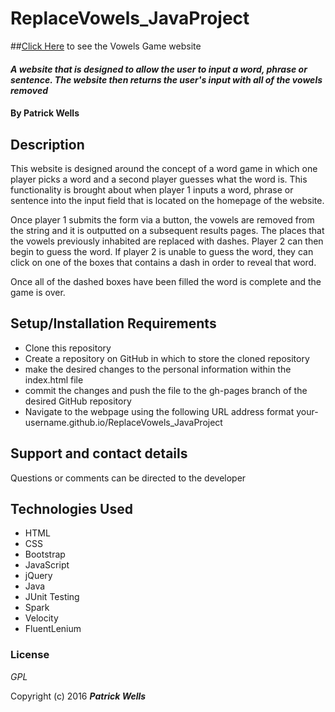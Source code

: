 # ReplaceVowels_JavaProject

##[Click Here](http://patmwells.github.io/ReplaceVowels_JavaProject/) to see the Vowels Game website

#### _A website that is designed to allow the user to input a word, phrase or sentence. The website then returns the user's input with all of the vowels removed_

#### By **Patrick Wells**


## Description

This website is designed around the concept of a word game in which one player picks a word and a second player guesses what the word is. This functionality is brought about when player 1 inputs a word, phrase or sentence into the input field that is located on the homepage of the website.

Once player 1 submits the form via a button, the vowels are removed from the string and it is outputted on a subsequent results pages. The places that the vowels previously inhabited are replaced with dashes. Player 2 can then begin to guess the word. If player 2 is unable to guess the word, they can click on one of the boxes that contains a dash in order to reveal that word.

Once all of the dashed boxes have been filled the word is complete and the game is over.

## Setup/Installation Requirements

* Clone this repository
* Create a repository on GitHub in which to store the cloned repository
* make the desired changes to the personal information within the index.html file
* commit the changes and push the file to the gh-pages branch of the desired GitHub repository
* Navigate to the webpage using the following URL address format your-username.github.io/ReplaceVowels_JavaProject


## Support and contact details

Questions or comments can be directed to the developer


## Technologies Used

* HTML
* CSS
* Bootstrap
* JavaScript
* jQuery
* Java
* JUnit Testing
* Spark
* Velocity
* FluentLenium


### License

*GPL*

Copyright (c) 2016 **_Patrick Wells_**
